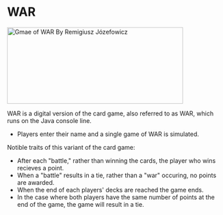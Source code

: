 # WAR

<img src="https://upload.wikimedia.org/wikipedia/commons/1/13/Wojna_gra_karciana.jpg"
     alt="Gmae of WAR By Remigiusz Józefowicz" width="411" height="178">

WAR is a digital version of the card game, also referred to as WAR, which runs on the Java console line.

* Players enter their name and a single game of WAR is simulated.

Notible traits of this variant of the card game:
* After each "battle," rather than winning the cards, the player who wins recieves a point.
* When a "battle" results in a tie, rather than a "war" occuring, no points are awarded.
* When the end of each players' decks are reached the game ends.
* In the case where both players have the same number of points at the end of the game, the game will result in a tie. 
